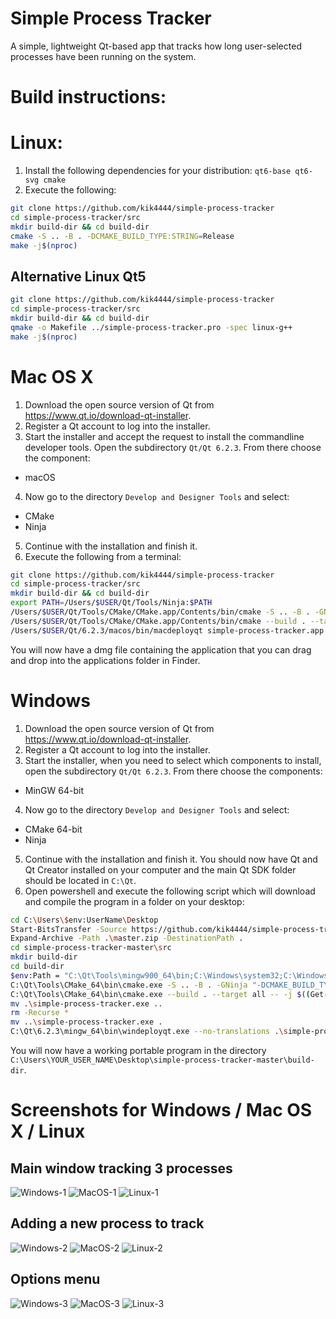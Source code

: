 
# Simple Process Tracker
A simple, lightweight Qt-based app that tracks how long user-selected processes have been running on the system.

# Build instructions:

# Linux:
1. Install the following dependencies for your distribution: `qt6-base qt6-svg cmake`
2. Execute the following:
```bash
git clone https://github.com/kik4444/simple-process-tracker
cd simple-process-tracker/src
mkdir build-dir && cd build-dir
cmake -S .. -B . -DCMAKE_BUILD_TYPE:STRING=Release
make -j$(nproc)
```

## Alternative Linux Qt5
```bash
git clone https://github.com/kik4444/simple-process-tracker
cd simple-process-tracker/src
mkdir build-dir && cd build-dir
qmake -o Makefile ../simple-process-tracker.pro -spec linux-g++
make -j$(nproc)
```

# Mac OS X
1. Download the open source version of Qt from https://www.qt.io/download-qt-installer.
2. Register a Qt account to log into the installer.
3. Start the installer and accept the request to install the commandline developer tools. Open the subdirectory `Qt/Qt 6.2.3`. From there choose the component:
- macOS
4. Now go to the directory `Develop and Designer Tools` and select:
- CMake
- Ninja
5. Continue with the installation and finish it.
6. Execute the following from a terminal:
```bash
git clone https://github.com/kik4444/simple-process-tracker
cd simple-process-tracker/src
mkdir build-dir && cd build-dir
export PATH=/Users/$USER/Qt/Tools/Ninja:$PATH
/Users/$USER/Qt/Tools/CMake/CMake.app/Contents/bin/cmake -S .. -B . -GNinja -DCMAKE_BUILD_TYPE:STRING=Release "-DCMAKE_PROJECT_INCLUDE_BEFORE:PATH=/Users/$USER/Qt/Qt Creator.app/Contents/Resources/package-manager/auto-setup.cmake" -DQT_QMAKE_EXECUTABLE:STRING=/Users/$USER/Qt/6.2.3/macos/bin/qmake -DCMAKE_PREFIX_PATH:STRING=/Users/$USER/Qt/6.2.3/macos -DCMAKE_C_COMPILER:STRING=/usr/bin/clang -DCMAKE_CXX_COMPILER:STRING=/usr/bin/clang++
/Users/$USER/Qt/Tools/CMake/CMake.app/Contents/bin/cmake --build . --target all -- -j$(sysctl -n hw.ncpu)
/Users/$USER/Qt/6.2.3/macos/bin/macdeployqt simple-process-tracker.app -dmg
```

You will now have a dmg file containing the application that you can drag and drop into the applications folder in Finder.

# Windows
1. Download the open source version of Qt from https://www.qt.io/download-qt-installer.
2. Register a Qt account to log into the installer.
3. Start the installer, when you need to select which components to install, open the subdirectory `Qt/Qt 6.2.3`. From there choose the components:
- MinGW 64-bit
4. Now go to the directory `Develop and Designer Tools` and select:
- CMake 64-bit
- Ninja
5. Continue with the installation and finish it. You should now have Qt and Qt Creator installed on your computer and the main Qt SDK folder should be located in `C:\Qt`.
6. Open powershell and execute the following script which will download and compile the program in a folder on your desktop:
```bash
cd C:\Users\$env:UserName\Desktop
Start-BitsTransfer -Source https://github.com/kik4444/simple-process-tracker/archive/refs/heads/master.zip -Destination .
Expand-Archive -Path .\master.zip -DestinationPath .
cd simple-process-tracker-master\src
mkdir build-dir
cd build-dir
$env:Path = "C:\Qt\Tools\mingw900_64\bin;C:\Windows\system32;C:\Windows;C:\Windows\System32\Wbem;C:\Windows\System32\WindowsPowerShell\v1.0\;C:\Windows\System32\OpenSSH\;C:\Qt\Tools\Ninja;"
C:\Qt\Tools\CMake_64\bin\cmake.exe -S .. -B . -GNinja "-DCMAKE_BUILD_TYPE:STRING=Release" "-DCMAKE_PROJECT_INCLUDE_BEFORE:PATH=C:/Qt/Tools/QtCreator/share/qtcreator/package-manager/auto-setup.cmake" "-DQT_QMAKE_EXECUTABLE:STRING=C:/Qt/6.2.3/mingw_64/bin/qmake.exe" "-DCMAKE_PREFIX_PATH:STRING=C:/Qt/6.2.3/mingw_64" "-DCMAKE_C_COMPILER:STRING=C:/Qt/Tools/mingw900_64/bin/gcc.exe" "-DCMAKE_CXX_COMPILER:STRING=C:/Qt/Tools/mingw900_64/bin/g++.exe"
C:\Qt\Tools\CMake_64\bin\cmake.exe --build . --target all -- -j $((Get-CimInstance Win32_ComputerSystem).NumberOfLogicalProcessors)
mv .\simple-process-tracker.exe ..
rm -Recurse *
mv ..\simple-process-tracker.exe .
C:\Qt\6.2.3\mingw_64\bin\windeployqt.exe --no-translations .\simple-process-tracker.exe
```

You will now have a working portable program in the directory `C:\Users\YOUR_USER_NAME\Desktop\simple-process-tracker-master\build-dir`.

# Screenshots for Windows / Mac OS X / Linux
## Main window tracking 3 processes
![Windows-1](https://user-images.githubusercontent.com/7779637/154840366-d9162191-7fec-4602-9b91-9a7bf7c655f3.png)
![MacOS-1](https://user-images.githubusercontent.com/7779637/154840547-9c1db673-4f05-4432-9261-f47081982aa3.png)
![Linux-1](https://user-images.githubusercontent.com/7779637/154840364-a5d16ae5-435d-4862-8bf2-ea258adab2d0.png)

## Adding a new process to track
![Windows-2](https://user-images.githubusercontent.com/7779637/154819189-f41babfe-c96a-4138-b38d-0182a9ae3dc5.png)
![MacOS-2](https://user-images.githubusercontent.com/7779637/154819230-c1855d3e-6dde-447e-9dbb-c0b02e407f4c.png)
![Linux-2](https://user-images.githubusercontent.com/7779637/154819240-e4aac09d-377c-442e-b0fa-dfb34fe9de09.png)

## Options menu
![Windows-3](https://user-images.githubusercontent.com/7779637/154819196-e541133e-9367-4beb-9a44-7073224a7aec.png)
![MacOS-3](https://user-images.githubusercontent.com/7779637/154819232-b59a940a-a836-41e0-a847-99868e2dbb5a.png)
![Linux-3](https://user-images.githubusercontent.com/7779637/154819241-a95c4a08-df8b-40f3-b950-362702af2619.png)
